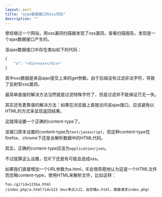 ```yaml
---
layout: post
title: "ajax数据接口的xss风险"
description: ""
---
```


曾经做过一个网站，用xss漏洞扫描器发现了xss漏洞，查看扫描报告，发现是一个ajax数据接口产生的。

该ajax数据接口中存在类似如下的代码：

```javascript
{
    "a": "<div>xxxx</div>"
}
```

其中xxx数据是来自ajax提交上来的get参数。由于后端没有过滤非法字符，导致了反射型xss漏洞。

最简单直接的解决方法当然就是过滤特殊字符了，但是过滤并不能保证万无一失。

其实还有更靠谱的解决方法：如果在浏览器上直接访问该ajax接口，应该避免以HTML的方式来呈现返回结果。

这就得设置一个正确的content-type了。

该接口原本设置的content-type为`text/javascript`，但这种content-type在firefox、chrome下还是会解析数据中的HTML代码。

其实，正确的content-type应该为`application/json`。

不过就算这么设置，在IE下还是有可能会造成xss。

如果我们直接增加一个URL参数为a.html，IE会很奇葩地认为这是一个HTML文件而忽略content-type，使用HTML来解析文件，比如这样：

    foo.cgi?id=123&a.html
    /index.php/a.html?id=123（mvc单点入口，会忽略a.html，直接请求index.php）
